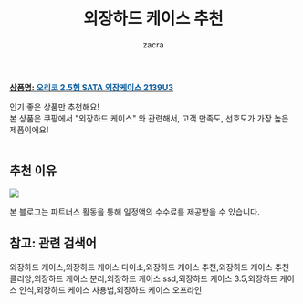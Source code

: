 ﻿---
layout: post
title:  "외장하드 케이스 추천"
author: zacra
categories: [ 아이템 ]
tags: [외장하드 케이스,외장하드 케이스 다이소,외장하드 케이스 추천,외장하드 케이스 추천 클리앙,외장하드 케이스 분리,외장하드 케이스 ssd,외장하드 케이스 3.5,외장하드 케이스 인식,외장하드 케이스 사용법,외장하드 케이스 오프라인]
image: https://static.coupangcdn.com/image/retail/images/2017/07/24/10/2/5222a5bd-9ce6-47fb-8537-22a9415f1376.jpg 
description: "쿠팡에서 외장하드 케이스 관련 상품으로 가장 고객 선호도가 높은 제품 중 하나입니다."
rating: 4.5
---

<a href="https://link.coupang.com/re/AFFSDP?lptag=AF8407795&pageKey=28258209&itemId=108777684&vendorItemId=3211364498&traceid=V0-153-a32072359c8844f4"><b>상품명: <font color='#01579B'>오리코 2.5형 SATA 외장케이스 2139U3</font></b></a>

인기 좋은 상품만 추천해요!<br/>
본 상품은 쿠팡에서 "외장하드 케이스" 와 관련해서, 고객 만족도, 선호도가 가장 높은 제품이에요!<br/><br/>


## 추천 이유 


<a href="https://link.coupang.com/re/AFFSDP?lptag=AF8407795&pageKey=28258209&itemId=108777684&vendorItemId=3211364498&traceid=V0-153-a32072359c8844f4"><img src="https://thumbnail9.coupangcdn.com/thumbnails/remote/q89/image/retail/images/2017/07/24/10/2/b8dcdc3b-dec9-4e05-aed1-210afcbf50a1.jpg"></a> 

본 블로그는 파트너스 활동을 통해 일정액의 수수료를 제공받을 수 있습니다.

## 참고: 관련 검색어    
외장하드 케이스,외장하드 케이스 다이소,외장하드 케이스 추천,외장하드 케이스 추천 클리앙,외장하드 케이스 분리,외장하드 케이스 ssd,외장하드 케이스 3.5,외장하드 케이스 인식,외장하드 케이스 사용법,외장하드 케이스 오프라인